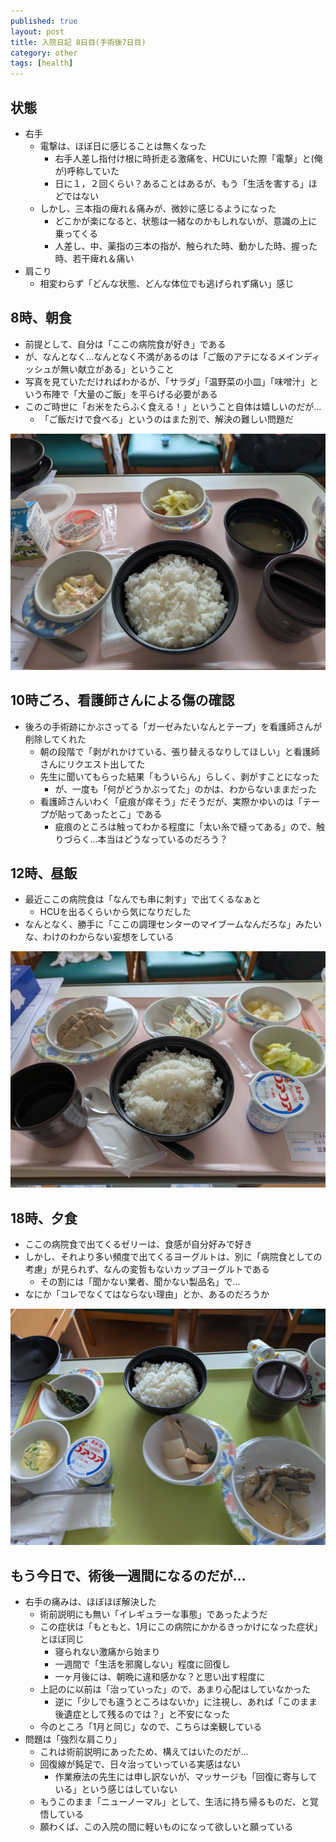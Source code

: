 ```yaml
---
published: true
layout: post
title: 入院日記 8日目(手術後7日目)
category: other
tags: [health]
---
```


## 状態

- 右手
  - 電撃は、ほぼ日に感じることは無くなった
    - 右手人差し指付け根に時折走る激痛を、HCUにいた際「電撃」と(俺が)呼称していた
    - 日に１，２回くらい？あることはあるが、もう「生活を害する」ほどではない
  - しかし、三本指の痺れ＆痛みが、微妙に感じるようになった
    - どこかが楽になると、状態は一緒なのかもしれないが、意識の上に乗ってくる
    - 人差し、中、薬指の三本の指が、触られた時、動かした時、握った時、若干痺れ＆痛い
- 肩こり
  - 相変わらず「どんな状態、どんな体位でも逃げられず痛い」感じ

## 8時、朝食

- 前提として、自分は「ここの病院食が好き」である
- が、なんとなく…なんとなく不満があるのは「ご飯のアテになるメインディッシュが無い献立がある」ということ
- 写真を見ていただければわかるが、「サラダ」「温野菜の小皿」「味噌汁」という布陣で「大量のご飯」を平らげる必要がある
- このご時世に「お米をたらふく食える！」ということ自体は嬉しいのだが…
  - 「ご飯だけで食べる」というのはまた別で、解決の難しい問題だ

![朝食](/images/other/photos/PXL_20250610_225023375.jpg)

## 10時ごろ、看護師さんによる傷の確認

- 後ろの手術跡にかぶさってる「ガーゼみたいなんとテープ」を看護師さんが削除してくれた
  - 朝の段階で「剥がれかけている、張り替えるなりしてほしい」と看護師さんにリクエスト出してた
  - 先生に聞いてもらった結果「もういらん」らしく、剥がすことになった
    - が、一度も「何がどうかぶってた」のかは、わからないままだった
  - 看護師さんいわく「疵痕が痒そう」だそうだが、実際かゆいのは「テープが貼ってあったとこ」である
    - 疵痕のところは触ってわかる程度に「太い糸で縫ってある」ので、触りづらく…本当はどうなっているのだろう？

## 12時、昼飯

- 最近ここの病院食は「なんでも串に刺す」で出てくるなぁと
  - HCUを出るくらいから気になりだした
- なんとなく、勝手に「ここの調理センターのマイブームなんだろな」みたいな、わけのわからない妄想をしている

![昼食](/images/other/photos/PXL_20250610_030157873.jpg)

## 18時、夕食

- ここの病院食で出てくるゼリーは、食感が自分好みで好き
- しかし、それより多い頻度で出てくるヨーグルトは、別に「病院食としての考慮」が見られず、なんの変哲もないカップヨーグルトである
  - その割には「聞かない業者、聞かない製品名」で…
- なにか「コレでなくてはならない理由」とか、あるのだろうか

![夕食](/images/other/photos/PXL_20250610_085806477.jpg)

## もう今日で、術後一週間になるのだが…

- 右手の痛みは、ほぼほぼ解決した
  - 術前説明にも無い「イレギュラーな事態」であったようだ
  - この症状は「もともと、1月にこの病院にかかるきっかけになった症状」とほぼ同じ
    - 寝られない激痛から始まり
    - 一週間で「生活を邪魔しない」程度に回復し
    - 一ヶ月後には、朝晩に違和感かな？と思い出す程度に
  - 上記のに以前は「治っていった」ので、あまり心配はしていなかった
    - 逆に「少しでも違うところはないか」に注視し、あれば「このまま後遺症として残るのでは？」と不安になった
  - 今のところ「1月と同じ」なので、こちらは楽観している
- 問題は「強烈な肩こり」
  - これは術前説明にあったため、構えてはいたのだが…
  - 回復線が鈍足で、日々治っていっている実感はない
    - 作業療法の先生には申し訳ないが、マッサージも「回復に寄与している」という感じはしていない
  - もうこのまま「ニューノーマル」として、生活に持ち帰るものだ、と覚悟している
  - 願わくば、この入院の間に軽いものになって欲しいと願っている
